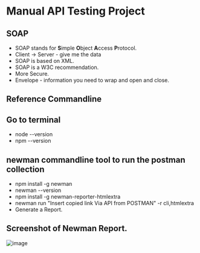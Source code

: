 # Manual API Testing Project
## SOAP
- SOAP stands for **S**imple **O**bject **A**ccess **P**rotocol.
- Client -> Server - give me the data
- SOAP is based on XML.
- SOAP is a W3C recommendation.
- More Secure.
- Envelope - information you need to wrap and open and close.

## Reference Commandline 
## Go to terminal
- node --version
- npm --version

## newman commandline tool to run the postman collection

- npm install -g newman
- newman --version
- npm install -g newman-reporter-htmlextra
- newman run "Insert copied link Via API from POSTMAN" -r cli,htmlextra
- Generate a Report.
 
## Screenshot of Newman Report.
![image](https://github.com/user-attachments/assets/05f7bb3a-03ec-4372-814a-5d3feb68511c)
